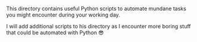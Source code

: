 This directory contains useful Python scripts to automate mundane tasks you might encounter during your working day.

I will add additional scripts to his directory as I encounter more boring stuff that could be automated with Python 😎

